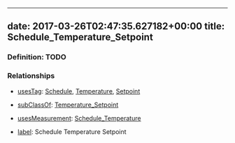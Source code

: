 
---
date: 2017-03-26T02:47:35.627182+00:00
title: Schedule_Temperature_Setpoint
---
### Definition: TODO

### Relationships

* [usesTag](https://brickschema.org/schema/1.0/BrickFrame#usesTag): [Schedule](https://brickschema.org/schema/1.0/BrickTag#Schedule), [Temperature](https://brickschema.org/schema/1.0/BrickTag#Temperature), [Setpoint](https://brickschema.org/schema/1.0/BrickTag#Setpoint)

* [subClassOf](http://www.w3.org/2000/01/rdf-schema#subClassOf): [Temperature_Setpoint](https://brickschema.org/schema/1.0/Brick#Temperature_Setpoint)

* [usesMeasurement](https://brickschema.org/schema/1.0/BrickFrame#usesMeasurement): [Schedule_Temperature](https://brickschema.org/schema/1.0/Brick#Schedule_Temperature)

* [label](http://www.w3.org/2000/01/rdf-schema#label): Schedule Temperature Setpoint
